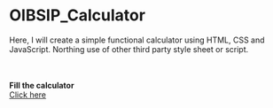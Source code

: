# OIBSIP_Calculator
Here, I will create a simple functional calculator using HTML, CSS and JavaScript. Northing use of other third party style sheet or script.

<br/><br/>
<b>Fill the calculator</b><br/>
<a href="https://jp2004jay.github.io/OIBSIP_Calculator/">Click here</a>
